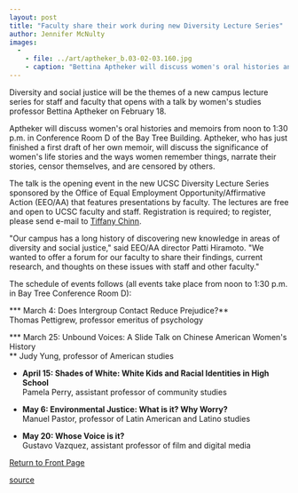 ```yaml
---
layout: post
title: "Faculty share their work during new Diversity Lecture Series"
author: Jennifer McNulty
images:
  -
    - file: ../art/aptheker_b.03-02-03.160.jpg
    - caption: "Bettina Aptheker will discuss women's oral histories and memoirs. Photo: UCSC Photo Services"
---
```


Diversity and social justice will be the themes of a new campus lecture series for staff and faculty that opens with a talk by women's studies professor Bettina Aptheker on February 18.

Aptheker will discuss women's oral histories and memoirs from noon to 1:30 p.m. in Conference Room D of the Bay Tree Building. Aptheker, who has just finished a first draft of her own memoir, will discuss the significance of women's life stories and the ways women remember things, narrate their stories, censor themselves, and are censored by others.   

The talk is the opening event in the new UCSC Diversity Lecture Series sponsored by the Office of Equal Employment Opportunity/Affirmative Action (EEO/AA) that features presentations by faculty. The lectures are free and open to UCSC faculty and staff. Registration is required; to register, please send e-mail to [Tiffany Chinn][1].  

"Our campus has a long history of discovering new knowledge in areas of diversity and social justice," said EEO/AA director Patti Hiramoto. "We wanted to offer a forum for our faculty to share their findings, current research, and thoughts on these issues with staff and other faculty."  

The schedule of events follows (all events take place from noon to 1:30 p.m. in Bay Tree Conference Room D):  

*** March 4: Does Intergroup Contact Reduce Prejudice?**  
Thomas Pettigrew, professor emeritus of psychology  

*** March 25: Unbound Voices: A Slide Talk on Chinese American Women's History  
** Judy Yung, professor of American studies
* **April 15: Shades of White: White Kids and Racial Identities in High School**  
Pamela Perry, assistant professor of community studies  

* **May 6: Environmental Justice: What is it? Why Worry?**  
Manuel Pastor, professor of Latin American and Latino studies  
  
* **May 20: Whose Voice is it?**  
Gustavo Vazquez, assistant professor of film and digital media


[Return to Front Page][2]

[1]: tpchinn@ucsc.edu
[2]: http://currents.ucsc.edu/

[source](http://www1.ucsc.edu/currents/02-03/02-03/diversity.html "Permalink to diversity")
